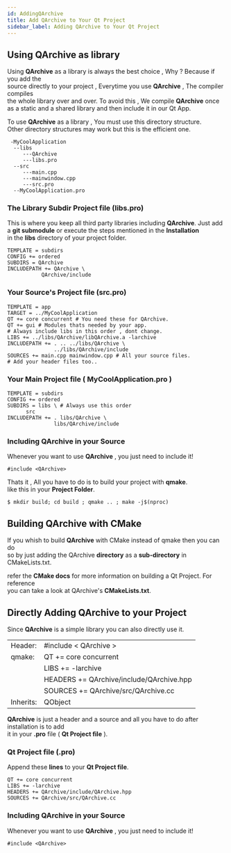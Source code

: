 ```yaml
---
id: AddingQArchive
title: Add QArchive to Your Qt Project
sidebar_label: Adding QArchive to Your Qt Project
---
```


## Using QArchive as library

Using **QArchive** as a library is always the best choice , Why ? Because if you add the    
source directly to your project , Everytime you use **QArchive** , The compiler compiles   
the whole library over and over. To avoid this , We compile **QArchive** once as a static
and a shared library and then include it in our Qt App.

To use **QArchive** as a library , You must use this directory structure.   
Other directory structures may work but this is the efficient one.

```
 -MyCoolApplication
  --libs
     ---QArchive
     ---libs.pro
  --src
     ---main.cpp
     ---mainwindow.cpp
     ---src.pro
  --MyCoolApplication.pro
```

### The Library Subdir Project file (libs.pro)

This is where you keep all third party libraries including **QArchive**.
Just add a **git submodule** or execute the steps mentioned in the **Installation**   
in the **libs** directory of your project folder.



```
TEMPLATE = subdirs
CONFIG += ordered
SUBDIRS = QArchive
INCLUDEPATH += QArchive \
	       QArchive/include
```


### Your Source's Project file (src.pro)

```
TEMPLATE = app
TARGET = ../MyCoolApplication
QT += core concurrent # You need these for QArchive.
QT += gui # Modules thats needed by your app.
# Always include libs in this order , dont change.
LIBS += ../libs/QArchive/libQArchive.a -larchive 
INCLUDEPATH += . .. ../libs/QArchive \
               ../libs/QArchive/include
SOURCES += main.cpp mainwindow.cpp # All your source files.
# Add your header files too..
```

### Your Main Project file ( MyCoolApplication.pro )

```
TEMPLATE = subdirs
CONFIG += ordered
SUBDIRS = libs \ # Always use this order
	  src
INCLUDEPATH += . libs/QArchive \
               libs/QArchive/include
```

### Including QArchive in your Source

Whenever you want to use **QArchive** , you just need to include it!

```
#include <QArchive>
```


Thats it , All you have to do is to build your project with **qmake**.   
like this in your **Project Folder**.   

``` $ mkdir build; cd build ; qmake .. ; make -j$(nproc) ```


## Building QArchive with CMake

If you whish to build **QArchive** with CMake instead of qmake then you can do   
so by just adding the QArchive **directory** as a **sub-directory** in CMakeLists.txt.

refer the **CMake docs** for more information on building a Qt Project. For reference   
you can take a look at QArchive's **CMakeLists.txt**.


## Directly Adding QArchive to your Project

Since **QArchive** is a simple library you can also directly use it.

|	    |				               |		
|-----------|------------------------------------------|
|  Header:  | #include < QArchive >	               |
|   qmake:  | QT += core concurrent	       	       |
|   	    | LIBS += -larchive		               |
|	    | HEADERS += QArchive/include/QArchive.hpp |
|           | SOURCES += QArchive/src/QArchive.cc      |
| Inherits: | QObject			               |

**QArchive** is just a header and a source and all you have to do after installation is to add   
it in your **.pro** file ( **Qt Project file** ).

### Qt Project file (**.pro**)

Append these **lines** to your **Qt Project file**.

```
QT += core concurrent
LIBS += -larchive
HEADERS += QArchive/include/QArchive.hpp
SOURCES += QArchive/src/QArchive.cc
```

### Including QArchive in your Source

Whenever you want to use **QArchive** , you just need to include it!

```
#include <QArchive>
```


